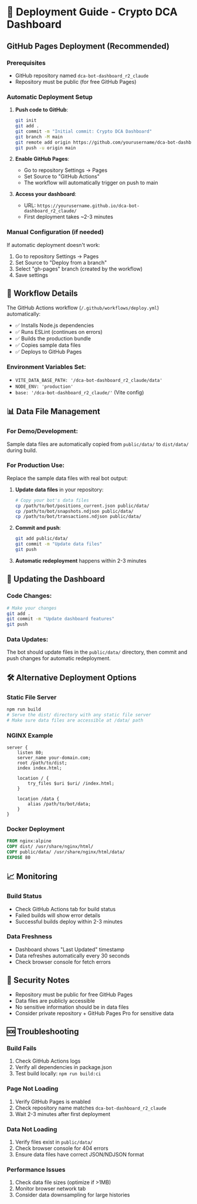 # 🚀 Deployment Guide - Crypto DCA Dashboard

## GitHub Pages Deployment (Recommended)

### Prerequisites
- GitHub repository named `dca-bot-dashboard_r2_claude`
- Repository must be public (for free GitHub Pages)

### Automatic Deployment Setup

1. **Push code to GitHub**:
   ```bash
   git init
   git add .
   git commit -m "Initial commit: Crypto DCA Dashboard"
   git branch -M main
   git remote add origin https://github.com/yourusername/dca-bot-dashboard_r2_claude.git
   git push -u origin main
   ```

2. **Enable GitHub Pages**:
   - Go to repository Settings → Pages
   - Set Source to "GitHub Actions"
   - The workflow will automatically trigger on push to main

3. **Access your dashboard**:
   - URL: `https://yourusername.github.io/dca-bot-dashboard_r2_claude/`
   - First deployment takes ~2-3 minutes

### Manual Configuration (if needed)

If automatic deployment doesn't work:

1. Go to repository Settings → Pages
2. Set Source to "Deploy from a branch"
3. Select "gh-pages" branch (created by the workflow)
4. Save settings

## 🔧 Workflow Details

The GitHub Actions workflow (`/.github/workflows/deploy.yml`) automatically:

- ✅ Installs Node.js dependencies
- ✅ Runs ESLint (continues on errors)
- ✅ Builds the production bundle
- ✅ Copies sample data files
- ✅ Deploys to GitHub Pages

### Environment Variables Set:
- `VITE_DATA_BASE_PATH: '/dca-bot-dashboard_r2_claude/data'`
- `NODE_ENV: 'production'`
- `base: '/dca-bot-dashboard_r2_claude/'` (Vite config)

## 📊 Data File Management

### For Demo/Development:
Sample data files are automatically copied from `public/data/` to `dist/data/` during build.

### For Production Use:
Replace the sample data files with real bot output:

1. **Update data files** in your repository:
   ```bash
   # Copy your bot's data files
   cp /path/to/bot/positions_current.json public/data/
   cp /path/to/bot/snapshots.ndjson public/data/
   cp /path/to/bot/transactions.ndjson public/data/
   ```

2. **Commit and push**:
   ```bash
   git add public/data/
   git commit -m "Update data files"
   git push
   ```

3. **Automatic redeployment** happens within 2-3 minutes

## 🔄 Updating the Dashboard

### Code Changes:
```bash
# Make your changes
git add .
git commit -m "Update dashboard features"
git push
```

### Data Updates:
The bot should update files in the `public/data/` directory, then commit and push changes for automatic redeployment.

## 🛠️ Alternative Deployment Options

### Static File Server
```bash
npm run build
# Serve the dist/ directory with any static file server
# Make sure data files are accessible at /data/ path
```

### NGINX Example
```nginx
server {
    listen 80;
    server_name your-domain.com;
    root /path/to/dist;
    index index.html;
    
    location / {
        try_files $uri $uri/ /index.html;
    }
    
    location /data {
        alias /path/to/bot/data;
    }
}
```

### Docker Deployment
```dockerfile
FROM nginx:alpine
COPY dist/ /usr/share/nginx/html/
COPY public/data/ /usr/share/nginx/html/data/
EXPOSE 80
```

## 📈 Monitoring

### Build Status
- Check GitHub Actions tab for build status
- Failed builds will show error details
- Successful builds deploy within 2-3 minutes

### Data Freshness
- Dashboard shows "Last Updated" timestamp
- Data refreshes automatically every 30 seconds
- Check browser console for fetch errors

## 🔐 Security Notes

- Repository must be public for free GitHub Pages
- Data files are publicly accessible
- No sensitive information should be in data files
- Consider private repository + GitHub Pages Pro for sensitive data

## 🆘 Troubleshooting

### Build Fails
1. Check GitHub Actions logs
2. Verify all dependencies in package.json
3. Test build locally: `npm run build:ci`

### Page Not Loading
1. Verify GitHub Pages is enabled
2. Check repository name matches `dca-bot-dashboard_r2_claude`
3. Wait 2-3 minutes after first deployment

### Data Not Loading
1. Verify files exist in `public/data/`
2. Check browser console for 404 errors
3. Ensure data files have correct JSON/NDJSON format

### Performance Issues
1. Check data file sizes (optimize if >1MB)
2. Monitor browser network tab
3. Consider data downsampling for large histories